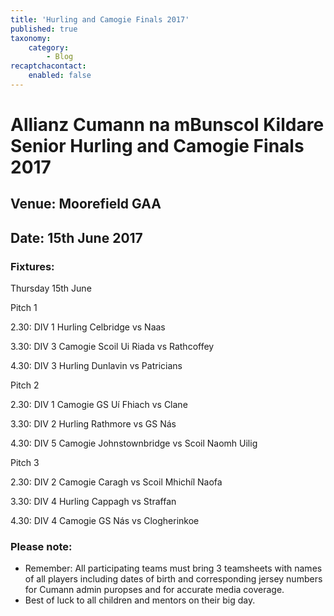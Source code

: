 ```yaml
---
title: 'Hurling and Camogie Finals 2017'
published: true
taxonomy:
    category:
        - Blog
recaptchacontact:
    enabled: false
---
```


# Allianz Cumann na mBunscol Kildare Senior Hurling and Camogie Finals 2017
## Venue: Moorefield GAA
## Date: 15th June 2017

### Fixtures: 
Thursday 15th June

 

Pitch 1           

2.30: DIV 1 Hurling Celbridge          vs     Naas

3.30: DIV 3 Camogie Scoil Ui Riada  vs     Rathcoffey

4.30: DIV 3 Hurling Dunlavin           vs     Patricians


Pitch 2

2.30: DIV 1 Camogie GS Uí Fhiach    vs     Clane

3.30: DIV 2 Hurling Rathmore    vs    GS Nás 

4.30: DIV 5 Camogie Johnstownbridge    vs     Scoil Naomh Uilig  

 
Pitch 3

2.30: DIV 2 Camogie Caragh               vs     Scoil Mhichíl Naofa

3.30: DIV 4 Hurling Cappagh           vs     Straffan

4.30: DIV 4 Camogie GS Nás               vs     Clogherinkoe           

### Please note: 
* Remember: All participating teams must bring 3 teamsheets with names of all players including dates of birth and corresponding jersey numbers for Cumann admin puropses and for accurate media coverage.
* Best of luck to all children and mentors on their big day.